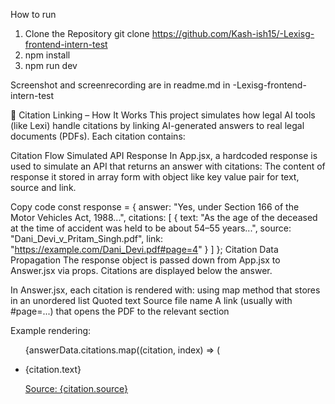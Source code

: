 How to run
1. Clone the Repository
   git clone https://github.com/Kash-ish15/-Lexisg-frontend-intern-test
2. npm install
3. npm run dev

Screenshot and screenrecording are in readme.md in -Lexisg-frontend-intern-test


🔗 Citation Linking – How It Works
This project simulates how legal AI tools (like Lexi) handle citations by linking AI-generated answers to real legal documents (PDFs).
Each citation contains:

Citation Flow
Simulated API Response
In App.jsx, a hardcoded response is used to simulate an API that returns an answer with citations:
The content of response it stored in array form with object like  key value pair for text, source and link.

Copy code
const response = {
  answer: "Yes, under Section 166 of the Motor Vehicles Act, 1988...",
  citations: [
    {
      text: "As the age of the deceased at the time of accident was held to be about 54–55 years...",
      source: "Dani_Devi_v_Pritam_Singh.pdf",
      link: "https://example.com/Dani_Devi.pdf#page=4"
    }
  ]
};
Citation Data Propagation
The response object is passed down from App.jsx to Answer.jsx via props. Citations are displayed below the answer.

In Answer.jsx, each citation is rendered with: using map method that stores in an unordered list
Quoted text
Source file name
A link (usually with #page=...) that opens the PDF to the relevant section

Example rendering:
 <ul className="list-disc pl-5 space-y-2">
        {answerData.citations.map((citation, index) => (
          <li key={index}>
            <p className="text-gray-700">{citation.text}</p>
            <a
              href={citation.link}
              target="_blank"
              rel="noopener noreferrer"
              className="text-blue-600 underline text-sm"
            >
              Source: {citation.source}
            </a>
          </li>
 </ul>
